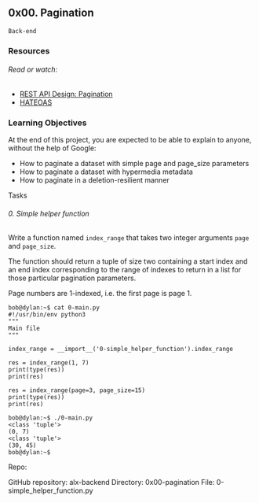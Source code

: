 ## 0x00. Pagination
`Back-end`
  

### Resources
###### Read or watch:

- [REST API Design: Pagination](https://www.moesif.com/blog/technical/api-design/REST-API-Design-Filtering-Sorting-and-Pagination/#pagination)
- [HATEOAS](https://en.wikipedia.org/wiki/HATEOAS)

### Learning Objectives
<p>At the end of this project, you are expected to be able to explain to anyone, without the help of Google:</p>

- How to paginate a dataset with simple page and page_size parameters
- How to paginate a dataset with hypermedia metadata
- How to paginate in a deletion-resilient manner


Tasks
###### 0. Simple helper function

Write a function named `index_range` that takes two integer arguments `page` and `page_size`.

<p>The function should return a tuple of size two containing a start index and an end index corresponding to the range of indexes to return in a list for those particular pagination parameters.</p>

<p>Page numbers are 1-indexed, i.e. the first page is page 1.</p>

```
bob@dylan:~$ cat 0-main.py
#!/usr/bin/env python3
"""
Main file
"""

index_range = __import__('0-simple_helper_function').index_range

res = index_range(1, 7)
print(type(res))
print(res)

res = index_range(page=3, page_size=15)
print(type(res))
print(res)

bob@dylan:~$ ./0-main.py
<class 'tuple'>
(0, 7)
<class 'tuple'>
(30, 45)
bob@dylan:~$
```
Repo:

GitHub repository: alx-backend
Directory: 0x00-pagination
File: 0-simple_helper_function.py
 
